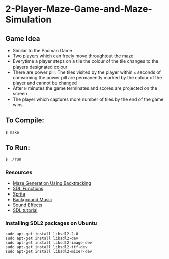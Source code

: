 # 2-Player-Maze-Game-and-Maze-Simulation

## Game Idea
- Similar to the Pacman Game
- Two players which can freely move throughtout the maze
- Everytime a player steps on a tile the colour of the tile changes to the players designated colour
- There are power pill. The tiles visited by the player within ```x``` seconds of comsuming the power pill are permanently marked by the colour of the player and cannot be changed
- After ```N``` minutes the game terminates and scores are projected on the screen
- The player which captures more number of tiles by the end of the game wins.
## To Compile:
``` shell
$ make
```
## To Run:
``` shell
$ ./run
```
### Resources
- [Maze Generation Using Backtracking](https://en.wikipedia.org/wiki/User:Dllu/Maze)
- [SDL Functions](http://wiki.libsdl.org/)
- [Sprite](https://github.com/DarkMuffinJoe/Pacman/tree/master/Pacman/Resources)
- [Background Music](https://www.chosic.com/free-music/games/)
- [Sound Effects](https://github.com/schuay/pacman/tree/master/sound)
- [SDL tutorial](https://lazyfoo.net/tutorials/SDL/index.php)

### Installing SDL2 packages on Ubuntu
``` shell
sudo apt-get install libsdl2-2.0
sudo apt-get install libsdl2-dev
sudo apt-get install libsdl2-image-dev
sudo apt-get install libsdl2-ttf-dev
sudo apt-get install libsdl2-mixer-dev
```
